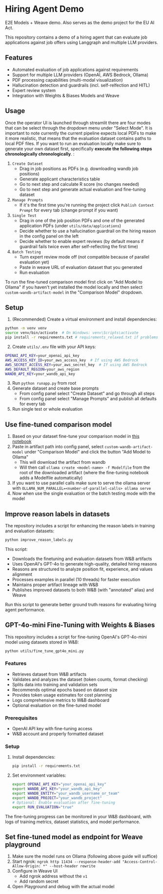 # Hiring Agent Demo
E2E Models + Weave demo. Also serves as the demo project for the EU AI Act. 

This repository contains a demo of a hiring agent that can evaluate job applications against job offers using Langgraph and multiple LLM providers.

## Features
- Automated evaluation of job applications against requirements
- Support for multiple LLM providers (OpenAI, AWS Bedrock, Ollama)
- PDF processing capabilities (multi-modal visualization)
- Hallucination detection and guardrails (incl. self-relfection and HITL)
- Expert review system
- Integration with Weights & Biases Models and Weave

## Usage
Once the operator UI is launched through streamlit there are four modes that can be select through the dropdown menu under "Select Mode". It is important to note currently the current pipeline expects local PDFs to make it more realistic, that means that the evaluation dataset contains paths to local PDF files. If you want to run an evaluation locally make sure to generate your own dataset first, specifically **execute the following steps chronologically chronologically**. : 
1. `Create Dataset`
    - Drag in job positions as PDFs (e.g. downloading wandb job positions)
    - Generate applicant characteristics table
    - Go to next step and calculate R score (no changes needed)
    - Go to next step and generate actual evaluation and fine-tuning dataset
2. `Manage Prompts`
    - If it's the first time you're running the project click `Publish Context Prompt` for every tab (change prompt if you want)
3. `Single Test`
    - Drag in one of the job position PDFs and one of the generated application PDFs (under `utils/data/applications`)
    - Decide whether to use a hallucination guardrail on the hiring reason in the config panel on the left
    - Decide whether to enable expert reviews (by default means if guardrail fails twice even after self-reflecting the first time)
4. `Batch Testing`
    - Turn expert review mode off (not compatible because of parallel evaluation yet)
    - Paste in weave URL of evaluation dataset that you generated
    - Run evaluation

To run the fine-tuned comparison model first click on "Add Model to Ollama" if you haven't yet installed the model locally and then select `custom-wandb-artifact-model` in the "Comparison Model" dropdown.

## Setup
1. (Recommended) Create a virtual environment and install dependencies:
```bash
python -m venv venv
source venv/bin/activate  # On Windows: venv\Scripts\activate
pip install -r requirements.txt # requirements_relaxed.txt if problems
```
2. Create `utils/.env` file with your API keys:
```bash
OPENAI_API_KEY=your_openai_api_key
AWS_ACCESS_KEY_ID=your_aws_access_key  # If using AWS Bedrock
AWS_SECRET_ACCESS_KEY=your_aws_secret_key  # If using AWS Bedrock
AWS_DEFAULT_REGION=your_aws_region  
WANDB_API_KEY=your_wandb_api_key 
```
3. Run `python runapp.py` from root
4. Generate dataset and create base prompts
    - From config panel select "Create Dataset" and go through all steps
    - From config panel select "Manage Prompts" and publish all defaults for every tab
5. Run single test or whole evaluation

## Use fine-tuned comparison model
1. Based on your dataset fine-tune your comparison model in [this notebook](https://colab.research.google.com/drive/1zfhbL9KwUbbCcSvy46alJDCZY7TwSVIO?usp=sharing)
2. Paste in artifact path into config panel, select `custom-wandb-artifact-model` under "Comparison Model" and click the button "Add Model to Ollama"
    - This will download the artifact from wandb
    - Will then call `ollama create <model-name> -f Modelfile` from the root of the downloaded artifact (where the fine-tuning notebook adds a Modelfile automatically)
3. If you want to use parallel calls make sure to serve the ollama server with `OLLAMA_NUM_PARALLEL=<number-of-parallel-calls> ollama serve`
4. Now when use the single evaluation or the batch testing mode with the model

## Improve reason labels in datasets
The repository includes a script for enhancing the reason labels in training and evaluation datasets:
```bash
python improve_reason_labels.py
```

This script:
- Downloads the finetuning and evaluation datasets from W&B artifacts
- Uses OpenAI's GPT-4o to generate high-quality, detailed hiring reasons
- Reasons are structured to analyze position fit, experience, and values alignment
- Processes examples in parallel (10 threads) for faster execution
- Maintains proper artifact lineage with W&B
- Publishes improved datasets to both W&B (with "annotated" alias) and Weave

Run this script to generate better ground truth reasons for evaluating hiring agent performance.

## GPT-4o-mini Fine-Tuning with Weights & Biases

This repository includes a script for fine-tuning OpenAI's GPT-4o-mini model using datasets stored in W&B:

```bash
python utils/fine_tune_gpt4o_mini.py
```

### Features
- Retrieves dataset from W&B artifacts
- Validates and analyzes the dataset (token counts, format checking)
- Splits data into training and validation sets
- Recommends optimal epochs based on dataset size
- Provides token usage estimates for cost planning
- Logs comprehensive metrics to W&B dashboard
- Optional evaluation on the fine-tuned model

### Prerequisites
- OpenAI API key with fine-tuning access
- W&B account and properly formatted dataset

### Setup
1. Install dependencies:
   ```bash
   pip install -r requirements.txt
   ```

2. Set environment variables:
   ```bash
   export OPENAI_API_KEY="your_openai_api_key"
   export WANDB_API_KEY="your_wandb_api_key" 
   export WANDB_ENTITY="your_wandb_username_or_team"
   export WANDB_PROJECT="your_wandb_project"
   # Optional: Enable evaluation after fine-tuning
   export RUN_EVALUATION="true"
   ```

The fine-tuning progress can be monitored in your W&B dashboard, with logs of training metrics, dataset statistics, and model performance.

## Set fine-tuned model as endpoint for Weave playground
1. Make sure the model runs on Ollama (following above guide will suffice)
2. Start ngrok: `ngrok http 11434 --response-header-add "Access-Control-Allow-Origin: *" --host-header rewrite`
3. Configure in Weave UI
    - Add ngrok address without the `v1`
    - Add random secret
4. Open Playground and debug with the actual model
